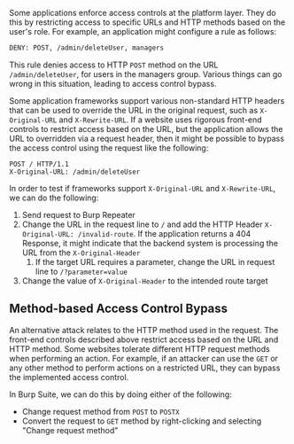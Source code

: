 Some applications enforce access controls at the platform layer. They do this by restricting access to specific URLs and HTTP methods based on the user's role. For example, an application might configure a rule as follows:
```txt
DENY: POST, /admin/deleteUser, managers
```
This rule denies access to HTTP `POST` method on the URL `/admin/deleteUser`, for users in the managers group. Various things can go wrong in this situation, leading to access control bypass.

Some application frameworks support various non-standard HTTP headers that can be used to override the URL in the original request, such as `X-Original-URL` and `X-Rewrite-URL`. If a website uses rigorous front-end controls to restrict access based on the URL, but the application allows the URL to overridden via a request header, then it might be possible to bypass the access control using the request like the following:
```
POST / HTTP/1.1
X-Original-URL: /admin/deleteUser
```

In order to test if frameworks support `X-Original-URL` and `X-Rewrite-URL`, we can do the following:
1. Send request to Burp Repeater
2. Change the URL in the request line to `/` and add the HTTP Header `X-Original-URL: /invalid-route`. If the application returns a 404 Response, it might indicate that the backend system is processing the URL from the `X-Original-Header`
	1. If the target URL requires a parameter, change the URL in request line to `/?parameter=value`
3. Change the value of `X-Original-Header` to the intended route target

## Method-based Access Control Bypass
An alternative attack relates to the HTTP method used in the request. The front-end controls described above restrict access based on the URL and HTTP method. Some websites tolerate different HTTP request methods when performing an action. For example, if an attacker can use the `GET` or any other method to perform actions on a restricted URL, they can bypass the implemented access control.

In Burp Suite, we can do this by doing either of the following:
- Change request method from `POST` to `POSTX`
- Convert the request to `GET` method by right-clicking and selecting "Change request method"